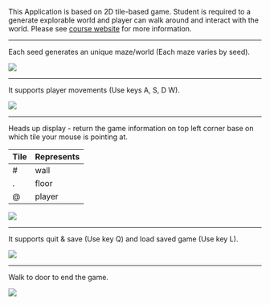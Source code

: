 This Application is based on 2D tile-based game. Student is required to a generate explorable world and player can walk around and interact with the world. Please see [course website](https://sp18.datastructur.es/materials/proj/proj2/proj2) for more information.

------------------------------------------------------------------------------------------------------------------------

Each seed generates an unique maze/world (Each maze varies by seed).

![](https://media.giphy.com/media/CZLPK3Ueb3i9aXtGLJ/giphy.gif)

------------------------------------------------------------------------------------------------------------------------

It supports player movements (Use keys A, S, D W).


![](https://media.giphy.com/media/cEUvQwNodYZC1yIi7q/giphy.gif)

------------------------------------------------------------------------------------------------------------------------

Heads up display - return the game information on top left corner base on which tile your mouse is pointing at.

| Tile  | Represents |
| ------------- | ------------- |
| #  | wall  |
| .  | floor  |
| @  | player |



![](https://media.giphy.com/media/5HAGfGsMiYuKEIOgYo/giphy.gif)

------------------------------------------------------------------------------------------------------------------------

It supports quit & save (Use key Q) and load saved game (Use key L).

![](https://media.giphy.com/media/8wdK5aOQBKhwBavhZR/giphy.gif)

------------------------------------------------------------------------------------------------------------------------

Walk to door to end the game.

![](https://media.giphy.com/media/nNb5TO2rGstOLa7127/giphy.gif)
